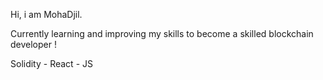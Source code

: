 Hi, i am MohaDjil.

Currently learning and improving my skills to become a skilled blockchain developer !

Solidity - React - JS 
